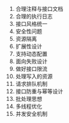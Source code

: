1. 合理注释与接口文档
2. 合理的执行日志
3. 接口风格统一
4. 安全性问题
5. 资源隔离
6. 扩展性设计
7. 支持动态配置
8. 面向失败设计
9. 做好接口限流
10. 处理写入的资源
11. 请求排队机制
12. 接口防重与幂等设计
13. 批处理思想
14. 多线程优化
15. 并发安全机制
